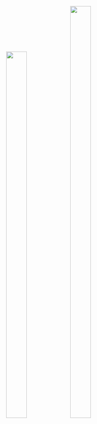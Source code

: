 
<p float="left" align="middle">
  <img src="https://user-images.githubusercontent.com/53074235/120885228-77ae9b80-c605-11eb-99b0-e0edd0e76c9f.png" width="33%" height="50%" />
  <img src="https://user-images.githubusercontent.com/53074235/120885233-7b422280-c605-11eb-8ca7-642490baa911.png" width="33%" height="53%" /> 
</p>
